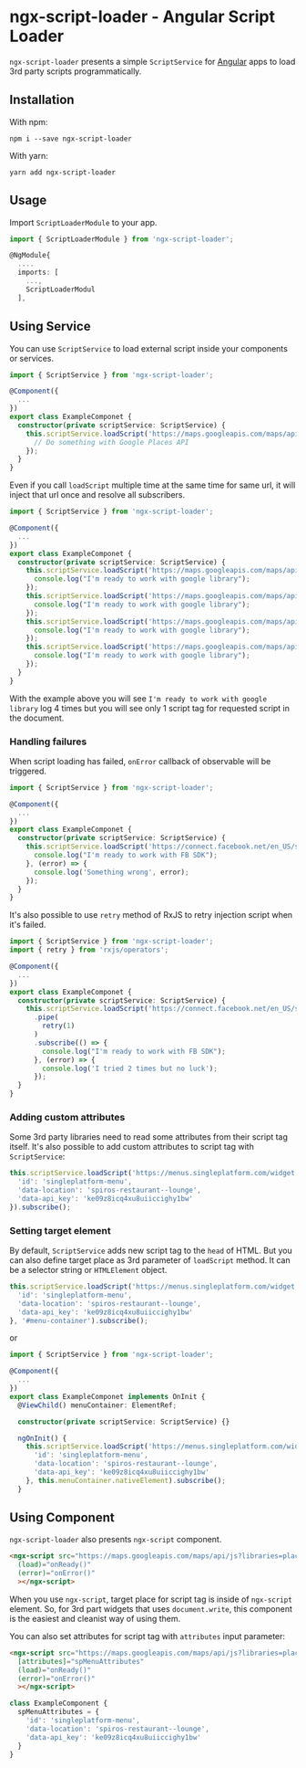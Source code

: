 # ngx-script-loader - Angular Script Loader

`ngx-script-loader` presents a simple `ScriptService` for [Angular](https://angular.io) apps to load 3rd party scripts programmatically.

## Installation

With npm:
```
npm i --save ngx-script-loader
```

With yarn:
```
yarn add ngx-script-loader
```

## Usage

Import `ScriptLoaderModule` to your app.

```ts
import { ScriptLoaderModule } from 'ngx-script-loader';

@NgModule{
  ....
  imports: [
    ...,
    ScriptLoaderModul
  ],
```

## Using Service

You can use `ScriptService` to load external script inside your components or services.

```ts
import { ScriptService } from 'ngx-script-loader';

@Component({
  ...
})
export class ExampleComponet {
  constructor(private scriptService: ScriptService) {
    this.scriptService.loadScript('https://maps.googleapis.com/maps/api/js?libraries=places').subscribe(() => {
      // Do something with Google Places API
    });
  }
}
```

Even if you call `loadScript` multiple time at the same time for same url, it will inject that url once and resolve all subscribers.

```ts
import { ScriptService } from 'ngx-script-loader';

@Component({
  ...
})
export class ExampleComponet {
  constructor(private scriptService: ScriptService) {
    this.scriptService.loadScript('https://maps.googleapis.com/maps/api/js?libraries=places').subscribe(() => {
      console.log("I'm ready to work with google library");
    });
    this.scriptService.loadScript('https://maps.googleapis.com/maps/api/js?libraries=places').subscribe(() => {
      console.log("I'm ready to work with google library");
    });
    this.scriptService.loadScript('https://maps.googleapis.com/maps/api/js?libraries=places').subscribe(() => {
      console.log("I'm ready to work with google library");
    });
    this.scriptService.loadScript('https://maps.googleapis.com/maps/api/js?libraries=places').subscribe(() => {
      console.log("I'm ready to work with google library");
    });
  }
}
```

With the example above you will see `I'm ready to work with google library` log 4 times but you will see only 1 script tag for requested script in the document.

### Handling failures

When script loading has failed, `onError` callback of observable will be triggered.

```ts
import { ScriptService } from 'ngx-script-loader';

@Component({
  ...
})
export class ExampleComponet {
  constructor(private scriptService: ScriptService) {
    this.scriptService.loadScript('https://connect.facebook.net/en_US/sdk.js').subscribe(() => {
      console.log("I'm ready to work with FB SDK");
    }, (error) => {
      console.log('Something wrong', error);
    });
  }
}
```

It's also possible to use `retry` method of RxJS to retry injection script when it's failed.

```ts
import { ScriptService } from 'ngx-script-loader';
import { retry } from 'rxjs/operators';

@Component({
  ...
})
export class ExampleComponet {
  constructor(private scriptService: ScriptService) {
    this.scriptService.loadScript('https://connect.facebook.net/en_US/sdk.js')
      .pipe(
        retry(1)
      )
      .subscribe(() => {
        console.log("I'm ready to work with FB SDK");
      }, (error) => {
        console.log('I tried 2 times but no luck');
      });
  }
}
```

### Adding custom attributes

Some 3rd party libraries need to read some attributes from their script tag itself. It's also possible to add custom attributes to script tag with `ScriptService`:

```ts
this.scriptService.loadScript('https://menus.singleplatform.com/widget', {
  'id': 'singleplatform-menu',
  'data-location': 'spiros-restaurant--lounge',
  'data-api_key': 'ke09z8icq4xu8uiiccighy1bw'
}).subscribe();
```

### Setting target element

By default, `ScriptService` adds new script tag to the `head` of HTML. But you can also define target place as 3rd parameter of `loadScript` method. It can be a selector string or `HTMLElement` object.

```ts
this.scriptService.loadScript('https://menus.singleplatform.com/widget', {
  'id': 'singleplatform-menu',
  'data-location': 'spiros-restaurant--lounge',
  'data-api_key': 'ke09z8icq4xu8uiiccighy1bw'
}, '#menu-container').subscribe();
```

or

```ts
import { ScriptService } from 'ngx-script-loader';

@Component({
  ...
})
export class ExampleComponet implements OnInit {
  @ViewChild() menuContainer: ElementRef;

  constructor(private scriptService: ScriptService) {}

  ngOnInit() {
    this.scriptService.loadScript('https://menus.singleplatform.com/widget', {
      'id': 'singleplatform-menu',
      'data-location': 'spiros-restaurant--lounge',
      'data-api_key': 'ke09z8icq4xu8uiiccighy1bw'
    }, this.menuContainer.nativeElement).subscribe();
  }
```

## Using Component

`ngx-script-loader` also presents `ngx-script` component.

```html
<ngx-script src="https://maps.googleapis.com/maps/api/js?libraries=places"
  (load)="onReady()"
  (error)="onError()"
  ></ngx-script>
```

When you use `ngx-script`, target place for script tag is inside of `ngx-script` element. So, for 3rd part widgets that uses `document.write`, this component is the easiest and cleanist way of using them.

You can also set attributes for script tag with `attributes` input parameter:

```html
<ngx-script src="https://maps.googleapis.com/maps/api/js?libraries=places"
  [attributes]="spMenuAttributes"
  (load)="onReady()"
  (error)="onError()"
  ></ngx-script>
```

```ts
class ExampleComponent {
  spMenuAttributes = {
    'id': 'singleplatform-menu',
    'data-location': 'spiros-restaurant--lounge',
    'data-api_key': 'ke09z8icq4xu8uiiccighy1bw'
  }
}
```
